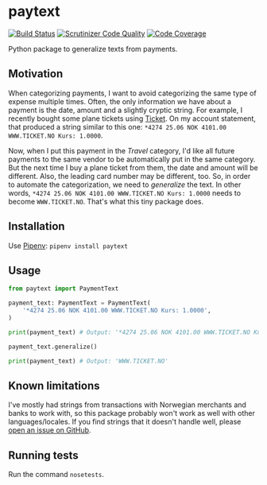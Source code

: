 # paytext

[![Build Status](https://scrutinizer-ci.com/g/yhoiseth/paytext/badges/build.png?b=master)](https://scrutinizer-ci.com/g/yhoiseth/paytext/build-status/master)
[![Scrutinizer Code Quality](https://scrutinizer-ci.com/g/yhoiseth/paytext/badges/quality-score.png?b=master)](https://scrutinizer-ci.com/g/yhoiseth/paytext/?branch=master)
[![Code Coverage](https://scrutinizer-ci.com/g/yhoiseth/paytext/badges/coverage.png?b=master)](https://scrutinizer-ci.com/g/yhoiseth/paytext/?branch=master)

Python package to generalize texts from payments.

## Motivation

When categorizing payments, I want to avoid categorizing the same type of expense multiple times. Often, the only information we have about a payment is the date, amount and a slightly cryptic string. For example, I recently bought some plane tickets using [Ticket](https://www.ticket.no/). On my account statement, that produced a string similar to this one: `*4274 25.06 NOK 4101.00 WWW.TICKET.NO Kurs: 1.0000`.

Now, when I put this payment in the _Travel_ category, I'd like all future payments to the same vendor to be automatically put in the same category. But the next time I buy a plane ticket from them, the date and amount will be different. Also, the leading card number may be different, too. So, in order to automate the categorization, we need to _generalize_ the text. In other words, `*4274 25.06 NOK 4101.00 WWW.TICKET.NO Kurs: 1.0000` needs to become `WWW.TICKET.NO`. That's what this tiny package does.

## Installation

Use [Pipenv](https://docs.pipenv.org/): `pipenv install paytext`

## Usage

```python
from paytext import PaymentText

payment_text: PaymentText = PaymentText(
    '*4274 25.06 NOK 4101.00 WWW.TICKET.NO Kurs: 1.0000',
)

print(payment_text) # Output: '*4274 25.06 NOK 4101.00 WWW.TICKET.NO Kurs: 1.0000' 

payment_text.generalize()

print(payment_text) # Output: 'WWW.TICKET.NO'

```

## Known limitations

I've mostly had strings from transactions with Norwegian merchants and banks to work with, so this package probably won't work as well with other languages/locales. If you find strings that it doesn't handle well, please [open an issue on GitHub](https://github.com/yhoiseth/payment-card-text/issues/new).

## Running tests

Run the command `nosetests`.
